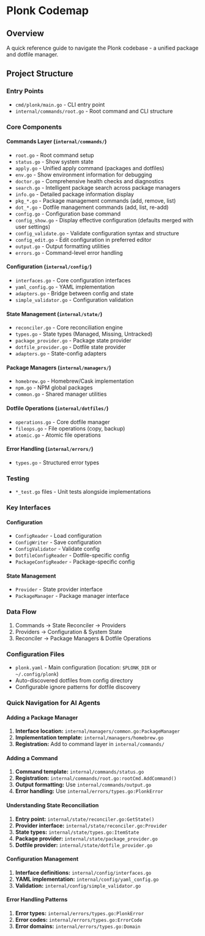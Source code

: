 # Plonk Codemap

## Overview
A quick reference guide to navigate the Plonk codebase - a unified package and dotfile manager.

## Project Structure

### Entry Points
- `cmd/plonk/main.go` - CLI entry point
- `internal/commands/root.go` - Root command and CLI structure

### Core Components

#### Commands Layer (`internal/commands/`)
- `root.go` - Root command setup
- `status.go` - Show system state
- `apply.go` - Unified apply command (packages and dotfiles)
- `env.go` - Show environment information for debugging
- `doctor.go` - Comprehensive health checks and diagnostics
- `search.go` - Intelligent package search across package managers
- `info.go` - Detailed package information display
- `pkg_*.go` - Package management commands (add, remove, list)
- `dot_*.go` - Dotfile management commands (add, list, re-add)
- `config.go` - Configuration base command
- `config_show.go` - Display effective configuration (defaults merged with user settings)
- `config_validate.go` - Validate configuration syntax and structure
- `config_edit.go` - Edit configuration in preferred editor
- `output.go` - Output formatting utilities
- `errors.go` - Command-level error handling

#### Configuration (`internal/config/`)
- `interfaces.go` - Core configuration interfaces
- `yaml_config.go` - YAML implementation
- `adapters.go` - Bridge between config and state
- `simple_validator.go` - Configuration validation

#### State Management (`internal/state/`)
- `reconciler.go` - Core reconciliation engine
- `types.go` - State types (Managed, Missing, Untracked)
- `package_provider.go` - Package state provider
- `dotfile_provider.go` - Dotfile state provider
- `adapters.go` - State-config adapters

#### Package Managers (`internal/managers/`)
- `homebrew.go` - Homebrew/Cask implementation
- `npm.go` - NPM global packages
- `common.go` - Shared manager utilities

#### Dotfile Operations (`internal/dotfiles/`)
- `operations.go` - Core dotfile manager
- `fileops.go` - File operations (copy, backup)
- `atomic.go` - Atomic file operations

#### Error Handling (`internal/errors/`)
- `types.go` - Structured error types

### Testing
- `*_test.go` files - Unit tests alongside implementations

### Key Interfaces

#### Configuration
- `ConfigReader` - Load configuration
- `ConfigWriter` - Save configuration  
- `ConfigValidator` - Validate config
- `DotfileConfigReader` - Dotfile-specific config
- `PackageConfigReader` - Package-specific config

#### State Management
- `Provider` - State provider interface
- `PackageManager` - Package manager interface

### Data Flow
1. Commands → State Reconciler → Providers
2. Providers → Configuration & System State
3. Reconciler → Package Managers & Dotfile Operations

### Configuration Files
- `plonk.yaml` - Main configuration (location: `$PLONK_DIR` or `~/.config/plonk`)
- Auto-discovered dotfiles from config directory
- Configurable ignore patterns for dotfile discovery

### Quick Navigation for AI Agents

#### Adding a Package Manager
1. **Interface location:** `internal/managers/common.go:PackageManager`
2. **Implementation template:** `internal/managers/homebrew.go`
4. **Registration:** Add to command layer in `internal/commands/`

#### Adding a Command
1. **Command template:** `internal/commands/status.go`
2. **Registration:** `internal/commands/root.go:rootCmd.AddCommand()`
3. **Output formatting:** Use `internal/commands/output.go`
4. **Error handling:** Use `internal/errors/types.go:PlonkError`

#### Understanding State Reconciliation
1. **Entry point:** `internal/state/reconciler.go:GetState()`
2. **Provider interface:** `internal/state/reconciler.go:Provider`
3. **State types:** `internal/state/types.go:ItemState`
4. **Package provider:** `internal/state/package_provider.go`
5. **Dotfile provider:** `internal/state/dotfile_provider.go`

#### Configuration Management
1. **Interface definitions:** `internal/config/interfaces.go`
2. **YAML implementation:** `internal/config/yaml_config.go`
3. **Validation:** `internal/config/simple_validator.go`

#### Error Handling Patterns
1. **Error types:** `internal/errors/types.go:PlonkError`
2. **Error codes:** `internal/errors/types.go:ErrorCode`
3. **Error domains:** `internal/errors/types.go:Domain`
